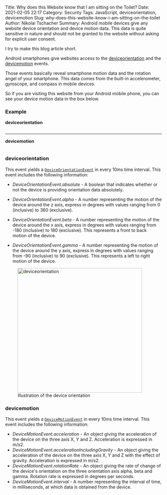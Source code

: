 Title: Why does this Website know that I am sitting on the Toilet?
Date: 2021-02-05 22:17
Category: Security
Tags: JavaScript, deviceorientation, devicemotion
Slug: why-does-this-website-know-i-am-sitting-on-the-toilet
Author: Nikolai Tschacher
Summary: Android mobile devices give any website device orientation and device motion data. This data is quite sensitive in nature and should not be granted to the website without asking for explicit user consent.

I try to make this blog article short.

Android smartphones give websites access to the [deviceorientation](https://developer.mozilla.org/en-US/docs/Web/API/Window/deviceorientation_event) and the [devicemotion](https://developer.mozilla.org/en-US/docs/Web/API/Window/devicemotion_event) events.

Those events basically reveal smartphone motion data and the rotation angel of your smartphone. This data comes from the built-in accelerometer, gyroscope, and compass in mobile devices.

So if you are visiting this website from your Android mobile phone, you can see your device motion data in the box below.

<div id="exmaple">

<h3>Example</h3>

<strong>deviceorientation</strong>
<pre id="deviceorientationOutput"></pre>

<hr />

<strong>devicemotion</strong>
<pre id="devicemotionOutput"></pre>

<script>
(function() {
  var isAndroid = /(android)/i.test(navigator.userAgent);
  if (!isAndroid) {
    document.getElementById('exmaple').innerHTML = '<strong>You\'re not visiting from an Android device</strong>';
    return;
  }

  function round2(num) {
		return +(Math.round(num + "e+2")  + "e-2");
	}

  window.addEventListener('devicemotion', function(event) {
    var x = event.acceleration.x;
    var y = event.acceleration.y;
    var z = event.acceleration.z;

    // An object giving the rate of change of the device's orientation 
    // on the three orientation axis alpha, beta and gamma.
    // Rotation rate is expressed in degrees per seconds.
    var rotationRate = event.rotationRate;

    // A number representing the interval of time, in milliseconds, at which data is obtained from the device.
    var interval = event.interval;

    if (x !== null && y !== null && z !== null) {
      // only emit the event if device motion is more than 
      // 1 m/s2 in one of the axises
      if (Math.abs(x) > 1 || Math.abs(y) > 1 || Math.abs(z) > 1) {
        var el = document.getElementById('devicemotionOutput');
        el.innerHTML = JSON.stringify({
          event: 'devicemotion',
          accelerationX: round2(x),
          accelerationY: round2(y),
          accelerationZ: round2(z),
          interval: interval,
        }, null, 2);
      }
    }
  })

  window.addEventListener('deviceorientation', function(event) {
    // only cosider significant changes in rotation
    if (Math.abs(self.alpha - event.alpha) < 2 
      || Math.abs(self.gamma - event.gamma) < 1
      || Math.abs(self.beta - event.beta) < 1) {
      return;
    }

    this.alpha = event.alpha;
    this.beta = event.beta;
    this.gamma = event.gamma;

    if (event.alpha !== null && event.beta !== null && event.gamma !== null) {
      var el = document.getElementById('deviceorientationOutput');
      el.innerHTML = JSON.stringify({
        event: 'deviceorientation',
        alpha: round2(event.alpha),
        beta: round2(event.beta),
        gamma: round2(event.gamma),
        absolute: event.absolute,
      }, null, 2);
    }
  })
})();
</script>

</div>

### deviceorientation

This event yields a [`DeviceOrientationEvent`](https://developer.mozilla.org/en-US/docs/Web/API/DeviceOrientationEvent) in every 10ms time interval. This event includes the following information:

+ *DeviceOrientationEvent.absolute* -  A boolean that indicates whether or not the device is providing orientation data absolutely.
+ *DeviceOrientationEvent.alpha* -  A number representing the motion of the device around the z axis, express in degrees with values ranging from 0 (inclusive) to 360 (exclusive).

+ *DeviceOrientationEvent.beta* -  A number representing the motion of the device around the x axis, express in degrees with values ranging from -180 (inclusive) to 180 (exclusive). This represents a front to back motion of the device.
+ *DeviceOrientationEvent.gamma* -  A number representing the motion of the device around the y axis, express in degrees with values ranging from -90 (inclusive) to 90 (exclusive). This represents a left to right motion of the device.

<figure>
    <img src="/images/deviceorientation.png" alt="deviceorientation" style="width:400px" />
    <figcaption>Illustration of the device orientation</figcaption>
</figure>

### devicemotion

This event yields a [`DeviceMotionEvent`](https://developer.mozilla.org/en-US/docs/Web/API/DeviceMotionEvent) in every 10ms time interval. This event includes the following information:

+ *DeviceMotionEvent.acceleration* - An object giving the acceleration of the device on the three axis X, Y and Z. Acceleration is expressed in m/s2.
+ *DeviceMotionEvent.accelerationIncludingGravity* - An object giving the acceleration of the device on the three axis X, Y and Z with the effect of gravity. Acceleration is expressed in m/s2.
+ *DeviceMotionEvent.rotationRate* - An object giving the rate of change of the device's orientation on the three orientation axis alpha, beta and gamma. Rotation rate is expressed in degrees per seconds.
+ *DeviceMotionEvent.interval* - A number representing the interval of time, in milliseconds, at which data is obtained from the device.


